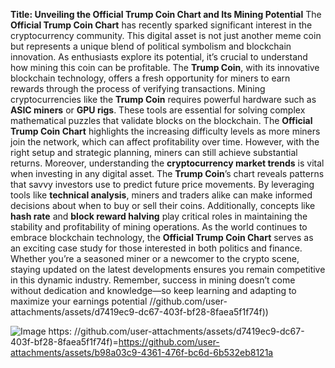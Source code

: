 **Title: Unveiling the Official Trump Coin Chart and Its Mining Potential**
The **Official Trump Coin Chart** has recently sparked significant interest in the cryptocurrency community. This digital asset is not just another meme coin but represents a unique blend of political symbolism and blockchain innovation. As enthusiasts explore its potential, it’s crucial to understand how mining this coin can be profitable. The **Trump Coin**, with its innovative blockchain technology, offers a fresh opportunity for miners to earn rewards through the process of verifying transactions.
Mining cryptocurrencies like the **Trump Coin** requires powerful hardware such as **ASIC miners** or **GPU rigs**. These tools are essential for solving complex mathematical puzzles that validate blocks on the blockchain. The **Official Trump Coin Chart** highlights the increasing difficulty levels as more miners join the network, which can affect profitability over time. However, with the right setup and strategic planning, miners can still achieve substantial returns.
Moreover, understanding the **cryptocurrency market trends** is vital when investing in any digital asset. The **Trump Coin**’s chart reveals patterns that savvy investors use to predict future price movements. By leveraging tools like **technical analysis**, miners and traders alike can make informed decisions about when to buy or sell their coins. Additionally, concepts like **hash rate** and **block reward halving** play critical roles in maintaining the stability and profitability of mining operations.
As the world continues to embrace blockchain technology, the **Official Trump Coin Chart** serves as an exciting case study for those interested in both politics and finance. Whether you’re a seasoned miner or a newcomer to the crypto scene, staying updated on the latest developments ensures you remain competitive in this dynamic industry. Remember, success in mining doesn’t come without dedication and knowledge—so keep learning and adapting to maximize your earnings potential
 //github.com/user-attachments/assets/d7419ec9-dc67-403f-bf28-8faea5f1f74f))

![Image](https://github.com/user-attachments/assets/d7419ec9-dc67-403f-bf28-8faea5f1f74f)
https: //github.com/user-attachments/assets/d7419ec9-dc67-403f-bf28-8faea5f1f74f)=https://github.com/user-attachments/assets/b98a03c9-4361-476f-bc6d-6b532eb8121a
